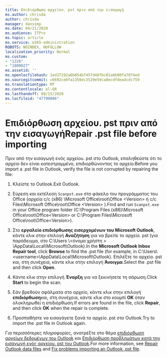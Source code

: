 ```yaml
---
title: Επιδιόρθωση αρχείου. pst πριν από την εισαγωγή
ms.author: chrisda
author: chrisda
manager: dansimp
ms.date: 04/21/2020
ms.audience: ITPro
ms.topic: article
ms.service: o365-administration
ROBOTS: NOINDEX, NOFOLLOW
localization_priority: Normal
ms.custom:
- "1226"
- "1800027"
ms.assetid: ''
ms.openlocfilehash: 1ed37192a6b054b745fd48fbc01a6b00fa7074ed
ms.sourcegitcommit: c6692ce0fa1358ec3529e59ca0ecdfdea4cdc759
ms.translationtype: MT
ms.contentlocale: el-GR
ms.lasthandoff: 09/15/2020
ms.locfileid: "47799096"
---
```

# <a name="repair-pst-file-before-importing"></a><span data-ttu-id="b32c3-102">Επιδιόρθωση αρχείου. pst πριν από την εισαγωγή</span><span class="sxs-lookup"><span data-stu-id="b32c3-102">Repair .pst file before importing</span></span>

<span data-ttu-id="b32c3-103">Πριν από την εισαγωγή ενός αρχείου. pst στο Outlook, επαληθεύστε ότι το αρχείο δεν είναι κατεστραμμένο, επιδιορθώνοντας το αρχείο:</span><span class="sxs-lookup"><span data-stu-id="b32c3-103">Before you import a .pst file in Outlook, verify the file is not corrupted by repairing the file:</span></span>

1. <span data-ttu-id="b32c3-104">Κλείστε το Outlook.</span><span class="sxs-lookup"><span data-stu-id="b32c3-104">Exit Outlook.</span></span>

2. <span data-ttu-id="b32c3-105">Εύρεση και εκτέλεση `Scanpst.exe` στο φάκελο του προγράμματος του Office (αρχεία c/c (x86) \Microsoft Office\root\Office \<Version\> ή c/c Files\Microsoft Office\root\Office \<Version\> ).</span><span class="sxs-lookup"><span data-stu-id="b32c3-105">Find and run `Scanpst.exe` in your Office program folder (C:\Program Files (x86)\Microsoft Office\root\Office\<Version\> or C:\Program Files\Microsoft Office\root\Office\<Version\>).</span></span>

3. <span data-ttu-id="b32c3-106">Στο **εργαλείο επιδιόρθωσης εισερχομένων του Microsoft Outlook**, κάντε κλικ στην επιλογή **Αναζήτηση** για να βρείτε το αρχείο. pst (για παράδειγμα, στο C:\Users \\<όνομα χρήστη \> \AppData\Local\Microsoft\Outlook).</span><span class="sxs-lookup"><span data-stu-id="b32c3-106">In the **Microsoft Outlook Inbox Repair tool**, click **Browse** to find the .pst file (for example, in C:\Users\\<username\>\AppData\Local\Microsoft\Outlook).</span></span> <span data-ttu-id="b32c3-107">Επιλέξτε το αρχείο. pst και, στη συνέχεια, κάντε κλικ στην επιλογή **Άνοιγμα**.</span><span class="sxs-lookup"><span data-stu-id="b32c3-107">Select the .pst file and then click **Open**.</span></span>

4. <span data-ttu-id="b32c3-108">Κάντε κλικ στην επιλογή **Έναρξη** για να ξεκινήσετε τη σάρωση.</span><span class="sxs-lookup"><span data-stu-id="b32c3-108">Click **Start** to begin the scan.</span></span>

5. <span data-ttu-id="b32c3-109">Εάν βρεθούν σφάλματα στο αρχείο, κάντε κλικ στην επιλογή **επιδιόρθωση**και, στη συνέχεια, κάντε κλικ στο κουμπί **OK** όταν ολοκληρωθεί η επιδιόρθωση.</span><span class="sxs-lookup"><span data-stu-id="b32c3-109">If errors are found in the file, click **Repair**, and then click **OK** when the repair is complete.</span></span>

6. <span data-ttu-id="b32c3-110">Προσπαθήστε να εισαγάγετε ξανά το αρχείο. pst στο Outlook.</span><span class="sxs-lookup"><span data-stu-id="b32c3-110">Try to import the .pst file in Outlook again.</span></span>

<span data-ttu-id="b32c3-111">Για περισσότερες πληροφορίες, ανατρέξτε στο θέμα [επιδιόρθωση αρχείων δεδομένων του Outlook](https://support.office.com/article/25663bc3-11ec-4412-86c4-60458afc5253) και [Επιδιόρθωση προβλημάτων κατά την εισαγωγή ενός αρχείου. pst του Outlook](https://support.office.com/article/2d2e50dc-5c36-4ab2-ab50-f1be733b3d6e).</span><span class="sxs-lookup"><span data-stu-id="b32c3-111">For more information, see [Repair Outlook data files](https://support.office.com/article/25663bc3-11ec-4412-86c4-60458afc5253) and [Fix problems importing an Outlook .pst file](https://support.office.com/article/2d2e50dc-5c36-4ab2-ab50-f1be733b3d6e).</span></span>
